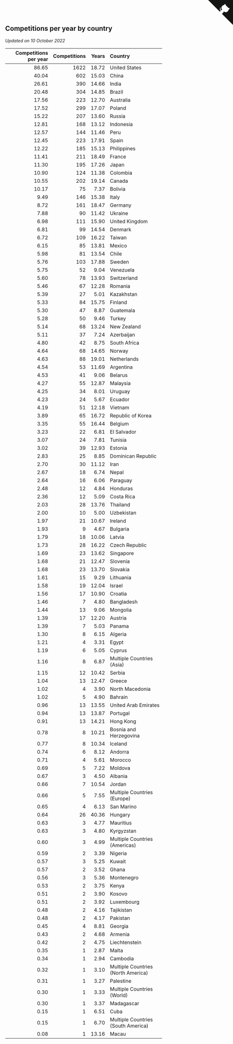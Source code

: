 ## Competitions per year by country

*Updated on 10 October 2022*

| Competitions per year | Competitions | Years | Country |
| ---: | ---: | ---: | :--- |
| 86.65 | 1622 | 18.72 | United States |
| 40.04 | 602 | 15.03 | China |
| 26.61 | 390 | 14.66 | India |
| 20.48 | 304 | 14.85 | Brazil |
| 17.56 | 223 | 12.70 | Australia |
| 17.52 | 299 | 17.07 | Poland |
| 15.22 | 207 | 13.60 | Russia |
| 12.81 | 168 | 13.12 | Indonesia |
| 12.57 | 144 | 11.46 | Peru |
| 12.45 | 223 | 17.91 | Spain |
| 12.22 | 185 | 15.13 | Philippines |
| 11.41 | 211 | 18.49 | France |
| 11.30 | 195 | 17.26 | Japan |
| 10.90 | 124 | 11.38 | Colombia |
| 10.55 | 202 | 19.14 | Canada |
| 10.17 | 75 | 7.37 | Bolivia |
| 9.49 | 146 | 15.38 | Italy |
| 8.72 | 161 | 18.47 | Germany |
| 7.88 | 90 | 11.42 | Ukraine |
| 6.98 | 111 | 15.90 | United Kingdom |
| 6.81 | 99 | 14.54 | Denmark |
| 6.72 | 109 | 16.22 | Taiwan |
| 6.15 | 85 | 13.81 | Mexico |
| 5.98 | 81 | 13.54 | Chile |
| 5.76 | 103 | 17.88 | Sweden |
| 5.75 | 52 | 9.04 | Venezuela |
| 5.60 | 78 | 13.93 | Switzerland |
| 5.46 | 67 | 12.28 | Romania |
| 5.39 | 27 | 5.01 | Kazakhstan |
| 5.33 | 84 | 15.75 | Finland |
| 5.30 | 47 | 8.87 | Guatemala |
| 5.28 | 50 | 9.46 | Turkey |
| 5.14 | 68 | 13.24 | New Zealand |
| 5.11 | 37 | 7.24 | Azerbaijan |
| 4.80 | 42 | 8.75 | South Africa |
| 4.64 | 68 | 14.65 | Norway |
| 4.63 | 88 | 19.01 | Netherlands |
| 4.54 | 53 | 11.69 | Argentina |
| 4.53 | 41 | 9.06 | Belarus |
| 4.27 | 55 | 12.87 | Malaysia |
| 4.25 | 34 | 8.01 | Uruguay |
| 4.23 | 24 | 5.67 | Ecuador |
| 4.19 | 51 | 12.18 | Vietnam |
| 3.89 | 65 | 16.72 | Republic of Korea |
| 3.35 | 55 | 16.44 | Belgium |
| 3.23 | 22 | 6.81 | El Salvador |
| 3.07 | 24 | 7.81 | Tunisia |
| 3.02 | 39 | 12.93 | Estonia |
| 2.83 | 25 | 8.85 | Dominican Republic |
| 2.70 | 30 | 11.12 | Iran |
| 2.67 | 18 | 6.74 | Nepal |
| 2.64 | 16 | 6.06 | Paraguay |
| 2.48 | 12 | 4.84 | Honduras |
| 2.36 | 12 | 5.09 | Costa Rica |
| 2.03 | 28 | 13.76 | Thailand |
| 2.00 | 10 | 5.00 | Uzbekistan |
| 1.97 | 21 | 10.67 | Ireland |
| 1.93 | 9 | 4.67 | Bulgaria |
| 1.79 | 18 | 10.06 | Latvia |
| 1.73 | 28 | 16.22 | Czech Republic |
| 1.69 | 23 | 13.62 | Singapore |
| 1.68 | 21 | 12.47 | Slovenia |
| 1.68 | 23 | 13.70 | Slovakia |
| 1.61 | 15 | 9.29 | Lithuania |
| 1.58 | 19 | 12.04 | Israel |
| 1.56 | 17 | 10.90 | Croatia |
| 1.46 | 7 | 4.80 | Bangladesh |
| 1.44 | 13 | 9.06 | Mongolia |
| 1.39 | 17 | 12.20 | Austria |
| 1.39 | 7 | 5.03 | Panama |
| 1.30 | 8 | 6.15 | Algeria |
| 1.21 | 4 | 3.31 | Egypt |
| 1.19 | 6 | 5.05 | Cyprus |
| 1.16 | 8 | 6.87 | Multiple Countries (Asia) |
| 1.15 | 12 | 10.42 | Serbia |
| 1.04 | 13 | 12.47 | Greece |
| 1.02 | 4 | 3.90 | North Macedonia |
| 1.02 | 5 | 4.90 | Bahrain |
| 0.96 | 13 | 13.55 | United Arab Emirates |
| 0.94 | 13 | 13.87 | Portugal |
| 0.91 | 13 | 14.21 | Hong Kong |
| 0.78 | 8 | 10.21 | Bosnia and Herzegovina |
| 0.77 | 8 | 10.34 | Iceland |
| 0.74 | 6 | 8.12 | Andorra |
| 0.71 | 4 | 5.61 | Morocco |
| 0.69 | 5 | 7.22 | Moldova |
| 0.67 | 3 | 4.50 | Albania |
| 0.66 | 7 | 10.54 | Jordan |
| 0.66 | 5 | 7.55 | Multiple Countries (Europe) |
| 0.65 | 4 | 6.13 | San Marino |
| 0.64 | 26 | 40.36 | Hungary |
| 0.63 | 3 | 4.77 | Mauritius |
| 0.63 | 3 | 4.80 | Kyrgyzstan |
| 0.60 | 3 | 4.99 | Multiple Countries (Americas) |
| 0.59 | 2 | 3.39 | Nigeria |
| 0.57 | 3 | 5.25 | Kuwait |
| 0.57 | 2 | 3.52 | Ghana |
| 0.56 | 3 | 5.36 | Montenegro |
| 0.53 | 2 | 3.75 | Kenya |
| 0.51 | 2 | 3.90 | Kosovo |
| 0.51 | 2 | 3.92 | Luxembourg |
| 0.48 | 2 | 4.16 | Tajikistan |
| 0.48 | 2 | 4.17 | Pakistan |
| 0.45 | 4 | 8.81 | Georgia |
| 0.43 | 2 | 4.68 | Armenia |
| 0.42 | 2 | 4.75 | Liechtenstein |
| 0.35 | 1 | 2.87 | Malta |
| 0.34 | 1 | 2.94 | Cambodia |
| 0.32 | 1 | 3.10 | Multiple Countries (North America) |
| 0.31 | 1 | 3.27 | Palestine |
| 0.30 | 1 | 3.33 | Multiple Countries (World) |
| 0.30 | 1 | 3.37 | Madagascar |
| 0.15 | 1 | 6.51 | Cuba |
| 0.15 | 1 | 6.70 | Multiple Countries (South America) |
| 0.08 | 1 | 13.16 | Macau |


<a href="https://github.com/jonatanklosko/wca_statistics" class="github-corner" aria-label="View source on Github"><svg width="80" height="80" viewBox="0 0 250 250" style="fill:#151513; color:#fff; position: absolute; top: 0; border: 0; right: 0;" aria-hidden="true"><path d="M0,0 L115,115 L130,115 L142,142 L250,250 L250,0 Z"></path><path d="M128.3,109.0 C113.8,99.7 119.0,89.6 119.0,89.6 C122.0,82.7 120.5,78.6 120.5,78.6 C119.2,72.0 123.4,76.3 123.4,76.3 C127.3,80.9 125.5,87.3 125.5,87.3 C122.9,97.6 130.6,101.9 134.4,103.2" fill="currentColor" style="transform-origin: 130px 106px;" class="octo-arm"></path><path d="M115.0,115.0 C114.9,115.1 118.7,116.5 119.8,115.4 L133.7,101.6 C136.9,99.2 139.9,98.4 142.2,98.6 C133.8,88.0 127.5,74.4 143.8,58.0 C148.5,53.4 154.0,51.2 159.7,51.0 C160.3,49.4 163.2,43.6 171.4,40.1 C171.4,40.1 176.1,42.5 178.8,56.2 C183.1,58.6 187.2,61.8 190.9,65.4 C194.5,69.0 197.7,73.2 200.1,77.6 C213.8,80.2 216.3,84.9 216.3,84.9 C212.7,93.1 206.9,96.0 205.4,96.6 C205.1,102.4 203.0,107.8 198.3,112.5 C181.9,128.9 168.3,122.5 157.7,114.1 C157.9,116.9 156.7,120.9 152.7,124.9 L141.0,136.5 C139.8,137.7 141.6,141.9 141.8,141.8 Z" fill="currentColor" class="octo-body"></path></svg></a><style>.github-corner:hover .octo-arm{animation:octocat-wave 560ms ease-in-out}@keyframes octocat-wave{0%,100%{transform:rotate(0)}20%,60%{transform:rotate(-25deg)}40%,80%{transform:rotate(10deg)}}@media (max-width:500px){.github-corner:hover .octo-arm{animation:none}.github-corner .octo-arm{animation:octocat-wave 560ms ease-in-out}}</style>
